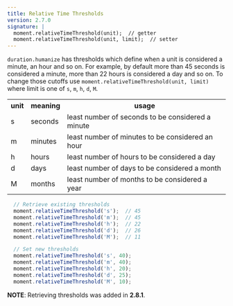```yaml
---
title: Relative Time Thresholds
version: 2.7.0
signature: |
  moment.relativeTimeThreshold(unit);  // getter
  moment.relativeTimeThreshold(unit, limit);  // setter
---
```


`duration.humanize` has thresholds which define when a unit is considered a minute, an hour and so on. For example, by default more than 45 seconds is considered a minute, more than 22 hours is considered a day and so on. To change those cutoffs use `moment.relativeTimeThreshold(unit, limit)` where limit is one of `s`, `m`, `h`, `d`, `M`.

<table>
  <tbody>
    <tr>
      <th>unit</th>
      <th>meaning</th>
      <th>usage</th>
    </tr>
    <tr>
      <td>s</td>
      <td>seconds</td>
      <td>least number of seconds to be considered a minute</td>
    </tr>
    <tr>
      <td>m</td>
      <td>minutes</td>
      <td>least number of minutes to be considered an hour</td>
    </tr>
    <tr>
      <td>h</td>
      <td>hours</td>
      <td>least number of hours to be considered a day</td>
    </tr>
    <tr>
      <td>d</td>
      <td>days</td>
      <td>least number of days to be considered a month</td>
    </tr>
    <tr>
      <td>M</td>
      <td>months</td>
      <td>least number of months to be considered a year</td>
    </tr>
  </tbody>
</table>

```javascript
  // Retrieve existing thresholds
  moment.relativeTimeThreshold('s');  // 45
  moment.relativeTimeThreshold('m');  // 45
  moment.relativeTimeThreshold('h');  // 22
  moment.relativeTimeThreshold('d');  // 26
  moment.relativeTimeThreshold('M');  // 11

  // Set new thresholds
  moment.relativeTimeThreshold('s', 40);
  moment.relativeTimeThreshold('m', 40);
  moment.relativeTimeThreshold('h', 20);
  moment.relativeTimeThreshold('d', 25);
  moment.relativeTimeThreshold('M', 10);
```

**NOTE**: Retrieving thresholds was added in **2.8.1**.
